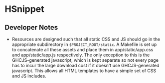 # HSnippet

## Developer Notes

* Resources are designed such that all static CSS and JS should go in the
  appropriate subdirectory in `$PROJECT_ROOT/static`.  A Makefile is set up to
  concatenate all these assets and place them in app/static/app.css and
  app/static/app.js respectively.  The only exception to this is the
  GHCJS-generated javascript, which is kept separate so not every page has to
  incur the large download cost if it doesn't use GHCJS-generated javascript.
  This allows all HTML templates to have a simple set of CSS and JS includes.
